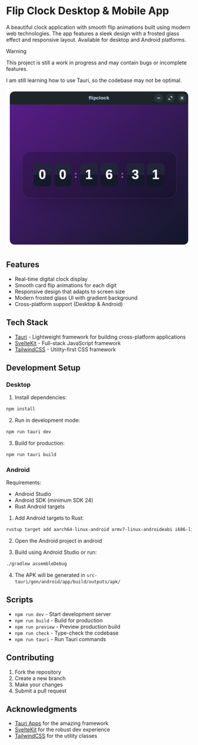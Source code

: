 # Flip Clock Desktop & Mobile App

A beautiful clock application with smooth flip animations built using modern web technologies. The app features a sleek design with a frosted glass effect and responsive layout. Available for desktop and Android platforms.

> [!WARNING]
> This project is still a work in progress and may contain bugs or incomplete features.
>
> I am still learning how to use Tauri, so the codebase may not be optimal.

![Flip Clock Screenshot](screenshot.png)

## Features

-   Real-time digital clock display
-   Smooth card flip animations for each digit
-   Responsive design that adapts to screen size
-   Modern frosted glass UI with gradient background
-   Cross-platform support (Desktop & Android)

## Tech Stack

-   [Tauri](https://tauri.app/) - Lightweight framework for building cross-platform applications
-   [SvelteKit](https://kit.svelte.dev/) - Full-stack JavaScript framework
-   [TailwindCSS](https://tailwindcss.com/) - Utility-first CSS framework

## Development Setup

### Desktop

1. Install dependencies:

```bash
npm install
```

2. Run in development mode:

```bash
npm run tauri dev
```

3. Build for production:

```bash
npm run tauri build
```

### Android

Requirements:

-   Android Studio
-   Android SDK (minimum SDK 24)
-   Rust Android targets

1. Add Android targets to Rust:

```bash
rustup target add aarch64-linux-android armv7-linux-androideabi i686-linux-android x86_64-linux-android
```

2. Open the Android project in android

3. Build using Android Studio or run:

```bash
./gradlew assembleDebug
```

4. The APK will be generated in `src-tauri/gen/android/app/build/outputs/apk/`

## Scripts

-   `npm run dev` - Start development server
-   `npm run build` - Build for production
-   `npm run preview` - Preview production build
-   `npm run check` - Type-check the codebase
-   `npm run tauri` - Run Tauri commands

## Contributing

1. Fork the repository
2. Create a new branch
3. Make your changes
4. Submit a pull request

## Acknowledgments

-   [Tauri Apps](https://github.com/tauri-apps) for the amazing framework
-   [SvelteKit](https://github.com/sveltejs/kit) for the robust dev experience
-   [TailwindCSS](https://github.com/tailwindlabs/tailwindcss) for the utility classes
